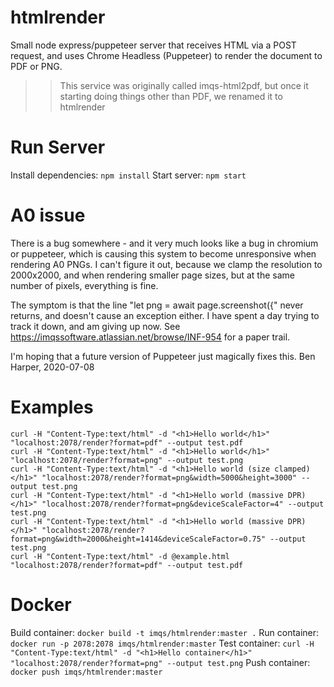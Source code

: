 # htmlrender
Small node express/puppeteer server that receives HTML via a POST request, and uses Chrome Headless (Puppeteer) to render the document to PDF or PNG.

>> This service was originally called imqs-html2pdf, but once it starting doing things other than PDF, we renamed it to htmlrender

# Run Server
Install dependencies: `npm install`
Start server: `npm start`

# A0 issue
There is a bug somewhere - and it very much looks like a bug in chromium or puppeteer, which is causing this system
to become unresponsive when rendering A0 PNGs. I can't figure it out, because we clamp the resolution to 2000x2000,
and when rendering smaller page sizes, but at the same number of pixels, everything is fine.

The symptom is that the line "let png = await page.screenshot({" never returns, and doesn't cause an exception either.
I have spent a day trying to track it down, and am giving up now.
See https://imqssoftware.atlassian.net/browse/INF-954 for a paper trail.

I'm hoping that a future version of Puppeteer just magically fixes this.
Ben Harper, 2020-07-08

# Examples

    curl -H "Content-Type:text/html" -d "<h1>Hello world</h1>" "localhost:2078/render?format=pdf" --output test.pdf
    curl -H "Content-Type:text/html" -d "<h1>Hello world</h1>" "localhost:2078/render?format=png" --output test.png
    curl -H "Content-Type:text/html" -d "<h1>Hello world (size clamped)</h1>" "localhost:2078/render?format=png&width=5000&height=3000" --output test.png
    curl -H "Content-Type:text/html" -d "<h1>Hello world (massive DPR)</h1>" "localhost:2078/render?format=png&deviceScaleFactor=4" --output test.png
    curl -H "Content-Type:text/html" -d "<h1>Hello world (massive DPR)</h1>" "localhost:2078/render?format=png&width=2000&height=1414&deviceScaleFactor=0.75" --output test.png
    curl -H "Content-Type:text/html" -d @example.html "localhost:2078/render?format=pdf" --output test.pdf

# Docker

Build container: `docker build -t imqs/htmlrender:master .`
Run container: `docker run -p 2078:2078 imqs/htmlrender:master`
Test container: `curl -H "Content-Type:text/html" -d "<h1>Hello container</h1>" "localhost:2078/render?format=png" --output test.png`
Push container: `docker push imqs/htmlrender:master`
